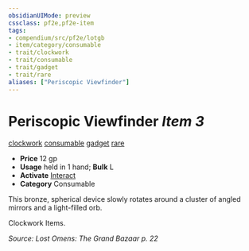 ```yaml
---
obsidianUIMode: preview
cssclass: pf2e,pf2e-item
tags:
- compendium/src/pf2e/lotgb
- item/category/consumable
- trait/clockwork
- trait/consumable
- trait/gadget
- trait/rare
aliases: ["Periscopic Viewfinder"]
---
```

# Periscopic Viewfinder *Item 3*  
[clockwork](../../../rules/traits/clockwork-g-g.md)  [consumable](../../../rules/traits/consumable.md)  [gadget](../../../rules/traits/gadget-g-g.md)  [rare](../../../rules/traits/rare.md)  

- **Price** 12 gp
- **Usage** held in 1 hand; **Bulk** L
- **Activate** [Interact](../../../rules/actions/interact.md)
- **Category** Consumable

This bronze, spherical device slowly rotates around a cluster of angled mirrors and a light-filled orb.

Clockwork Items.

*Source: Lost Omens: The Grand Bazaar p. 22*
